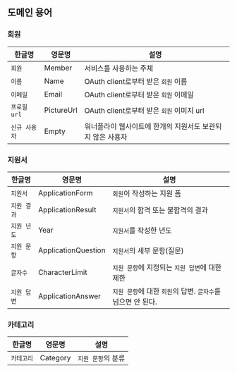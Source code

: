 ## 도메인 용어

### 회원

| 한글명 | 영문명 | 설명 |
| --- | --- | --- |
| `회원` | Member | 서비스를 사용하는 주체 |
| `이름` | Name | OAuth client로부터 받은 `회원` 이름 |
| `이메일` | Email | OAuth client로부터 받은 `회원` 이메일 |
| `프로필 url` | PictureUrl | OAuth client로부터 받은 `회원` 이미지 url |
| `신규 사용자` | Empty | 워너플라이 웹사이트에 한개의 지원서도 보관되지 않은 사용자 |

### 지원서

| 한글명 | 영문명 | 설명 |
| --- | --- | --- |
| `지원서` | ApplicationForm | `회원`이 작성하는 지원 폼 |
| `지원 결과` | ApplicationResult | `지원서`의 합격 또는 불합격의 결과 |
| `지원 년도` | Year | `지원서`를 작성한 년도 |
| `지원 문항` | ApplicationQuestion | `지원서`의 세부 문항(질문) |
| `글자수` | CharacterLimit | `지원 문항`에 지정되는 `지원 답변`에 대한 제한 |
| `지원 답변` | ApplicationAnswer | `지원 문항`에 대한 `회원`의 답변. `글자수`를 넘으면 안 된다. |

### 카테고리

| 한글명 | 영문명 | 설명 |
| --- | --- | --- |
| `카테고리` | Category | `지원 문항`의 분류 |
